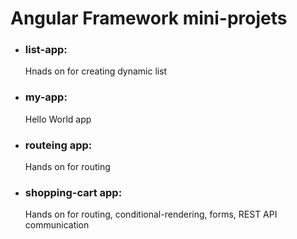 
# Angular Framework mini-projets

<ul>
  <li><h3>list-app:</h3> Hnads on for creating dynamic list</li>
  <li><h3>my-app:</h3> Hello World app</li>
  <li><h3>routeing app:</h3> Hands on for routing</li>
  <li><h3>shopping-cart app:</h3> Hands on for routing, conditional-rendering, forms, REST API communication</li>
</ul>

